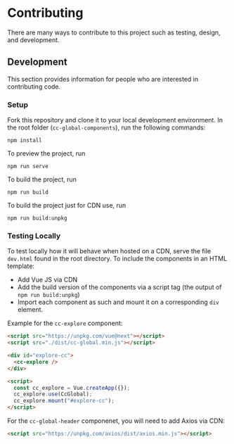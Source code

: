 # Contributing

There are many ways to contribute to this project such as testing, design, and development.

## Development

This section provides information for people who are interested in contributing code.

### Setup

Fork this repository and clone it to your local development environment.
In the root folder (`cc-global-components`), run the following commands:

```npm
npm install
```

To preview the project, run

```npm
npm run serve
```

To build the project, run

```npm
npm run build
```

To build the project just for CDN use, run

```npm
npm run build:unpkg
```

### Testing Locally

To test locally how it will behave when hosted on a CDN, serve the file `dev.html` found in the root directory.
To include the components in an HTML template:

- Add Vue JS via CDN
- Add the build version of the components via a script tag (the output of `npm run build:unpkg`)
- Import each component as such and mount it on a corresponding `div` element.

Example for the `cc-explore` component:

```html
<script src="https://unpkg.com/vue@next"></script>
<script src="./dist/cc-global.min.js"></script>

<div id="explore-cc">
  <cc-explore />
</div>

<script>
  const cc_explore = Vue.createApp({});
  cc_explore.use(CcGlobal);
  cc_explore.mount("#explore-cc");
</script>
```

For the `cc-global-header` componenet, you will need to add Axios via CDN:

```html
<script src="https://unpkg.com/axios/dist/axios.min.js"></script>
```
